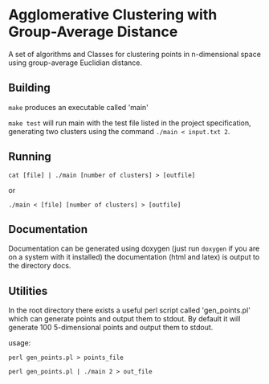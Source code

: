 # Agglomerative Clustering with Group-Average Distance 
A set of algorithms and Classes for clustering points in n-dimensional space
using group-average Euclidian distance.

## Building 
`make` produces an executable called 'main'

`make test` will run main with the test file listed in the project
specification, generating two clusters using the command `./main < input.txt 2`.

## Running 
`cat [file] | ./main [number of clusters] > [outfile]`


or


`./main < [file] [number of clusters] > [outfile]`

## Documentation 
Documentation can be generated using doxygen (just run `doxygen` if you are on a
system with it installed) the documentation (html and latex) is output to the
directory docs.

## Utilities 
In the root directory there exists a useful perl script called
'gen_points.pl' which can generate points and output them to stdout.  By default
it will generate 100 5-dimensional points and output them to stdout. 

usage:

`perl gen_points.pl > points_file`

`perl gen_points.pl | ./main 2 > out_file`
